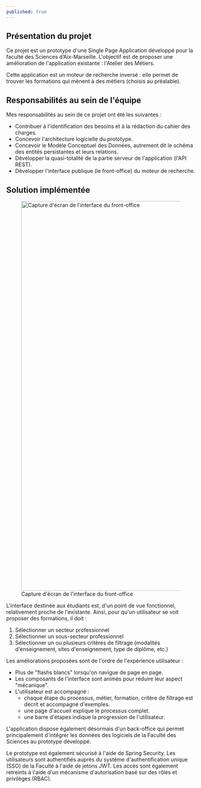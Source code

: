 ```yaml
---
published: true
---
```


## Présentation du projet
Ce projet est un prototype d'une Single Page Application développé pour la faculté des Sciences d’Aix-Marseille. L'objectif est de proposer une amélioration de l'application existante : l'Atelier des Métiers. 

Cette application est un moteur de recherche inversé : elle permet de trouver les formations qui mènent à des métiers (choisis au préalable).

## Responsabilités au sein de l'équipe
Mes responsabilités au sein de ce projet ont été les suivantes&nbsp;:

- Contribuer à l'identification des besoins et à la rédaction du cahier des charges.
- Concevoir l'architecture logicielle du prototype.
- Concevoir le Modèle Conceptuel des Données, autrement dit le schéma des entités persistantes et leurs relations.
- Développer la quasi-totalité de la partie serveur de l'application (l'API REST).
- Développer l'interface publique (le front-office) du moteur de recherche.

## Solution implémentée

<div class="is-flex is-justify-content-center">
<figure>
  <img src="/assets/content/projects/adm_1.png" 
        alt="Capture d'écran de l'interface du front-office" width="1200" height="1038">
  <figcaption>Capture d'écran de l'interface du front-office</figcaption>
</figure>
</div>

L'interface destinée aux étudiants est, d'un point de vue fonctionnel, relativement proche de l'existante. Ainsi, pour qu'un utilisateur se voit proposer des formations, il doit&nbsp;:
1. Sélectionner un secteur professionnel
2. Sélectionner un sous-secteur professionnel
3. Sélectionner un ou plusieurs critères de filtrage (modalités d'enseignement, sites d'enseignement, type de diplôme, etc.)

Les améliorations proposées sont de l'ordre de l'expérience utilisateur&nbsp;:
- Plus de "flashs blancs" lorsqu'on navigue de page en page.
- Les composants de l'interface sont animés pour réduire leur aspect "mécanique".
- L'utilisateur est accompagné : 
  - chaque étape du processus, métier, formation, critère de filtrage est décrit et accompagné d'exemples.
  - une page d'accueil explique le processus complet.
  - une barre d'étapes indique la progression de l'utilisateur.

L'application dispose également désormais d'un back-office qui permet principalement d'intégrer les données des logiciels de la Faculté des Sciences au prototype développé.

Le prototype est également sécurisé à l'aide de Spring Security. Les utilisateurs sont authentifiés auprès du système d'authentification unique (SSO) de la Faculté à l'aide de jetons JWT. Les accès sont également retreints à l'aide d'un mécanisme d'autorisation basé sur des rôles et privilèges (RBAC).
